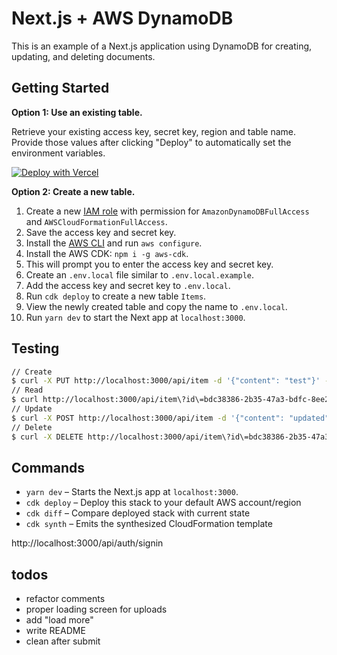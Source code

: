 # Next.js + AWS DynamoDB


This is an example of a Next.js application using DynamoDB for creating, updating, and deleting documents.

## Getting Started

**Option 1: Use an existing table.**

Retrieve your existing access key, secret key, region and table name. Provide those values after clicking "Deploy" to automatically set the environment variables.

[![Deploy with Vercel](https://vercel.com/button)](https://vercel.com/new/git/external?repository-url=https%3A%2F%2Fgithub.com%2Fleerob%2Fnextjs-aws-dynamodb&env=ACCESS_KEY,SECRET_KEY,REGION,TABLE_NAME&envDescription=AWS%20DynamoDB%20information%20and%20keys.)

**Option 2: Create a new table.**

1. Create a new [IAM role](https://aws.amazon.com/iam/) with permission for `AmazonDynamoDBFullAccess` and `AWSCloudFormationFullAccess`.
1. Save the access key and secret key.
1. Install the [AWS CLI](https://aws.amazon.com/cli/) and run `aws configure`.
1. Install the AWS CDK: `npm i -g aws-cdk`.
1. This will prompt you to enter the access key and secret key.
1. Create an `.env.local` file similar to `.env.local.example`.
1. Add the access key and secret key to `.env.local`.
1. Run `cdk deploy` to create a new table `Items`.
1. View the newly created table and copy the name to `.env.local`.
1. Run `yarn dev` to start the Next app at `localhost:3000`.

## Testing

```bash
// Create
$ curl -X PUT http://localhost:3000/api/item -d '{"content": "test"}' -H "Content-type: application/json"
// Read
$ curl http://localhost:3000/api/item\?id\=bdc38386-2b35-47a3-bdfc-8ee29bd0686f
// Update
$ curl -X POST http://localhost:3000/api/item -d '{"content": "updated", "id": "bdc38386-2b35-47a3-bdfc-8ee29bd0686f"}' -H "Content-type: application/json"
// Delete
$ curl -X DELETE http://localhost:3000/api/item\?id\=bdc38386-2b35-47a3-bdfc-8ee29bd0686f
```

## Commands

- `yarn dev` – Starts the Next.js app at `localhost:3000`.
- `cdk deploy` – Deploy this stack to your default AWS account/region
- `cdk diff` – Compare deployed stack with current state
- `cdk synth` – Emits the synthesized CloudFormation template

http://localhost:3000/api/auth/signin

## todos

- refactor comments
- proper loading screen for uploads
- add "load more"
- write README
- clean after submit